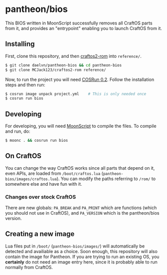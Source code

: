 # pantheon/bios

This BIOS written in MoonScript successfully removes all CraftOS parts from it, and provides an "entrypoint" enabling you to launch CraftOS from it.

## Installing

First, clone this repository, and then [craftos2-rom](https://github.com/MCJack123/craftos2-rom) into `reference/`.

```sh
$ git clone daelvn/pantheon-bios && cd pantheon-bios
$ git clone MCJack123/craftos2-rom reference/
```

Now, to run the project you will need [COSRun 0.2](https://github.com/daelvn/cosrun). Follow the installation steps and then run:

```sh
$ cosrun image unpack project.yml    # This is only needed once
$ cosrun run bios
```

## Developing

For developing, you will need [MoonScript](http://moonscript.org) to compile the files. To compile and run, do:

```sh
$ moonc . && cosrun run bios
```

## On CraftOS

You can change the way CraftOS works since all parts that depend on it, even APIs, are loaded from `/boot/craftos.lua` (`pantheon-bios/images/craftos.lua`). You can modify the paths referring to `/rom/` to somewhere else and have fun with it.

### Changes over stock CraftOS

There are new globals: `PA_BREAK` and `PA_PRINT` which are functions (which you should not use in CraftOS), and `PA_VERSION` which is the pantheon/bios version.

## Creating a new image

Lua files put in `/boot/` (`pantheon-bios/images/`) will automatically be detected and availiable as a choice. Soon enough, this repository will also contain the image for Pantheon. If you are trying to run an existing OS, you **certainly** do not need an image entry here, since it is probably able to run normally from CraftOS.